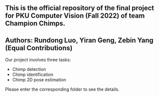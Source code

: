 ## This is the official repository of the final project for **PKU Computer Vision (Fall 2022)** of team **Champion Chimps**. 

## Authors: Rundong Luo, Yiran Geng, Zebin Yang (Equal Contributions)

Our project involves three tasks:
- Chimp detection
- Chimp identification
- Chimp 2D pose estimation

Please enter the corresponding folder to see the details.
